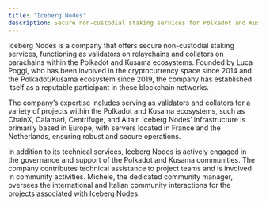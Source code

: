 ```yaml
---
title: 'Iceberg Nodes'
description: Secure non-custodial staking services for Polkadot and Kusama, offering validator and collator expertise with community support.
---
```


Iceberg Nodes is a company that offers secure non-custodial staking services, functioning as validators on relaychains and collators on parachains within the Polkadot and Kusama ecosystems. Founded by Luca Poggi, who has been involved in the cryptocurrency space since 2014 and the Polkadot/Kusama ecosystem since 2019, the company has established itself as a reputable participant in these blockchain networks.

The company’s expertise includes serving as validators and collators for a variety of projects within the Polkadot and Kusama ecosystems, such as ChainX, Calamari, Centrifuge, and Altair. Iceberg Nodes’ infrastructure is primarily based in Europe, with servers located in France and the Netherlands, ensuring robust and secure operations.

In addition to its technical services, Iceberg Nodes is actively engaged in the governance and support of the Polkadot and Kusama communities. The company contributes technical assistance to project teams and is involved in community activities. Michele, the dedicated community manager, oversees the international and Italian community interactions for the projects associated with Iceberg Nodes.
